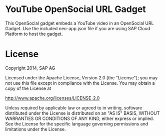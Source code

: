 YouTube OpenSocial URL Gadget
======

This OpenSocial gadget embeds a YouTube video in an OpenSocial URL Gadget. Use the included neo-app.json file if you are using SAP Cloud Platform to host the gadget.


# License
Copyright 2014, SAP AG

Licensed under the Apache License, Version 2.0 (the "License");
you may not use this file except in compliance with the License.
You may obtain a copy of the License at

   http://www.apache.org/licenses/LICENSE-2.0

Unless required by applicable law or agreed to in writing, software
distributed under the License is distributed on an "AS IS" BASIS,
WITHOUT WARRANTIES OR CONDITIONS OF ANY KIND, either express or implied.
See the License for the specific language governing permissions and
limitations under the License.